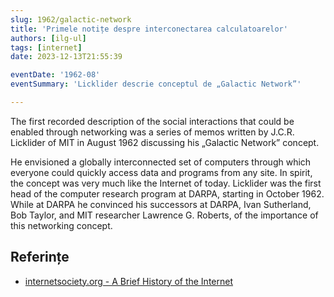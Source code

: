 ```yaml
---
slug: 1962/galactic-network
title: 'Primele notițe despre interconectarea calculatoarelor'
authors: [ilg-ul]
tags: [internet]
date: 2023-12-13T21:55:39

eventDate: '1962-08'
eventSummary: 'Licklider descrie conceptul de „Galactic Network”'

---
```


The first recorded description of the social interactions that could be enabled through networking was a series of memos written by J.C.R. Licklider of MIT in August 1962 discussing his „Galactic Network” concept.

<!-- truncate -->

He envisioned a globally interconnected set of computers through which everyone could quickly access data and programs from any site. In spirit, the concept was very much like the Internet of today. Licklider was the first head of the computer research program at DARPA, starting in October 1962. While at DARPA he convinced his successors at DARPA, Ivan Sutherland, Bob Taylor, and MIT researcher Lawrence G. Roberts, of the importance of this networking concept.

## Referințe

- [internetsociety.org - A Brief History of the Internet](https://www.internetsociety.org/internet/history-internet/brief-history-internet/)
